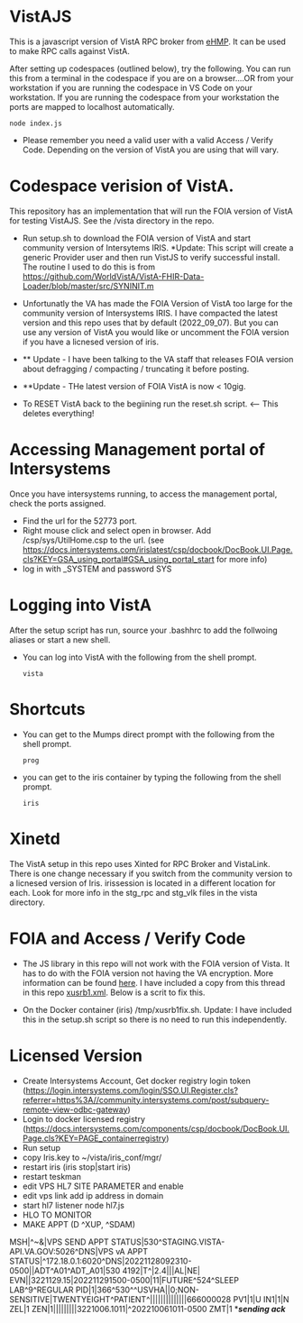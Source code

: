 # VistAJS
This is a javascript version of VistA RPC broker from [eHMP](https://github.com/KRMAssociatesInc/eHMP).  It can be used to make RPC calls against VistA. 


After setting up codespaces (outlined below), try the following.  You can run this from a terminal in the codespace if you are on a browser....OR from your workstation if you are running the codespace in VS Code on your workstation. If you are running the codespace from your workstation the ports are mapped to localhost automatically. 

```
node index.js
```

- Please remember you need a valid user with a valid Access / Verify Code.  Depending on the version of VistA you are using that will vary. 

# Codespace verision of VistA. 

This repository has an implementation that will run the FOIA version of VistA for testing VistAJS. See the /vista directory in the repo. 

  - Run setup.sh to download the FOIA version of VistA and start community version of Intersytems IRIS. *Update: This script will create a generic Provider user and then run VistJS to verify successful install. The routine I used to do this is from https://github.com/WorldVistA/VistA-FHIR-Data-Loader/blob/master/src/SYNINIT.m
  
  - Unfortunatly the VA has made the FOIA Version of VistA too large for the community version of Intersystems IRIS. I have compacted the latest version and this repo uses that by default (2022_09_07).  But you can use any version of VistA you would like or uncomment the FOIA version if you have a licnesed version of iris. 
  
   - ** Update - I have been talking to the VA staff that releases FOIA version about defragging / compacting / truncating it before posting. 

   - **Update - THe latest version of FOIA VistA is now < 10gig.  
   
  - To RESET VistA back to the begiining run the reset.sh script. <-- This deletes everything!

  # Accessing Management portal of Intersystems

  Once you have intersystems running, to access the management portal, check the ports assigned.

  - Find the url for the 52773 port.
  - Right mouse click and select open in browser.  Add /csp/sys/UtilHome.csp to the url. (see https://docs.intersystems.com/irislatest/csp/docbook/DocBook.UI.Page.cls?KEY=GSA_using_portal#GSA_using_portal_start for more info)
  - log in with _SYSTEM and password SYS

  # Logging into VistA

  After the setup script has run, source your .bashhrc to add the follwoing aliases or start a new shell.


  - You can log into VistA with the following from the shell prompt.

      ``
        vista
      ``
  
  # Shortcuts

  - You can get to the Mumps direct prompt with the following from the shell prompt. 

      ``
        prog
      ``
  - you can get to the iris container by typing the following from the shell prompt.
  
      ``
        iris
      ``

# Xinetd

The VistA setup in this repo uses Xinted for RPC Broker and VistaLink.  There is one change necessary if you switch from the community version to a licnesed version of Iris.  irissession is located in a different location for each.  Look for more info in the stg_rpc and stg_vlk files in the vista directory.

# FOIA and Access / Verify Code

 - The JS library in this repo will not work with the FOIA version of Vista.  It has to do with the FOIA version not having the VA encryption. More information can be found [here](https://groups.google.com/g/hardhats/c/egI15djGp5A/m/ZuWf785pQy0J).  I have included a copy from this thread in this repo [xusrb1.xml](/vista/xusrb1.xml). Below is a scrit to fix this.  

 - On the Docker container (iris) /tmp/xusrb1fix.sh.  Update: I have included this in the setup.sh script so there is no need to run this independently. 

 # Licensed Version

 - Create Intersystems Account, Get docker registry login token (https://login.intersystems.com/login/SSO.UI.Register.cls?referrer=https%3A//community.intersystems.com/post/subquery-remote-view-odbc-gateway)
 - Login to docker licensed registry (https://docs.intersystems.com/components/csp/docbook/DocBook.UI.Page.cls?KEY=PAGE_containerregistry)
 - Run setup
 - copy Iris.key to ~/vista/iris_conf/mgr/
 - restart iris (iris stop|start iris)
 - restart teskman
 - edit VPS HL7 SITE PARAMETER and enable
 - edit vps link add ip address in domain
 - start hl7 listener node hl7.js
 - HLO TO MONITOR
 - MAKE APPT (D ^XUP, ^SDAM)

 
MSH|^~\&|VPS SEND APPT STATUS|530^STAGING.VISTA-API.VA.GOV:5026^DNS|VPS vA APPT STATUS|^172.18.0.1:6020^DNS|20221128092310-0500||ADT^A01^ADT_A01|530 4192|T^|2.4|||AL|NE|
EVN||3221129.15|202211291500-0500|11|FUTURE^524^SLEEP LAB^9^REGULAR
PID|1|366^530^^USVHA||0;NON-SENSITIVE|TWENTYEIGHT^PATIENT^||||||||||||||666000028
PV1|1|U
IN1|1|N
ZEL|1
ZEN|1|||||||||3221006.1011|^202210061011-0500
ZMT|1
******sending ack*****





    